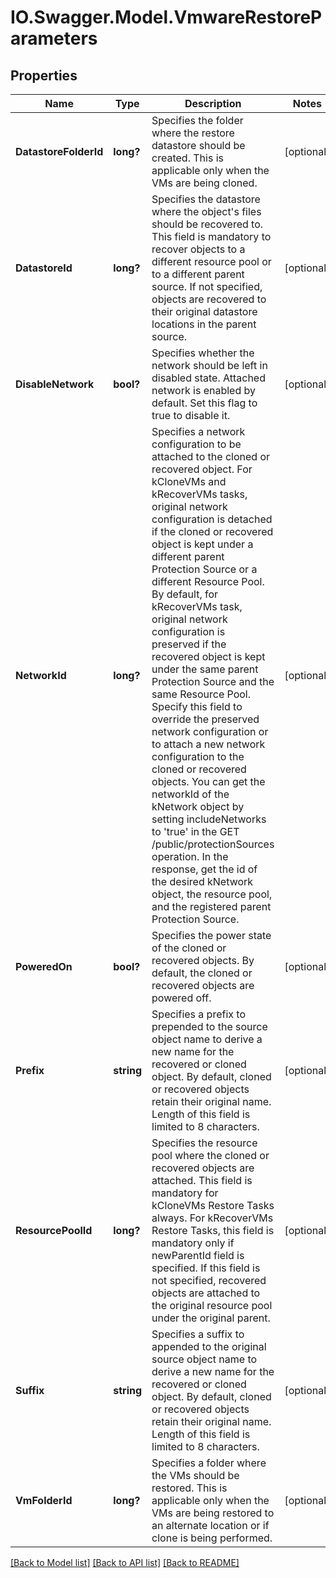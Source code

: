 # IO.Swagger.Model.VmwareRestoreParameters
## Properties

Name | Type | Description | Notes
------------ | ------------- | ------------- | -------------
**DatastoreFolderId** | **long?** | Specifies the folder where the restore datastore should be created. This is applicable only when the VMs are being cloned. | [optional] 
**DatastoreId** | **long?** | Specifies the datastore where the object&#39;s files should be recovered to. This field is mandatory to recover objects to a different resource pool or to a different parent source. If not specified, objects are recovered to their original datastore locations in the parent source. | [optional] 
**DisableNetwork** | **bool?** | Specifies whether the network should be left in disabled state. Attached network is enabled by default. Set this flag to true to disable it. | [optional] 
**NetworkId** | **long?** | Specifies a network configuration to be attached to the cloned or recovered object. For kCloneVMs and kRecoverVMs tasks, original network configuration is detached if the cloned or recovered object is kept under a different parent Protection Source or a different Resource Pool. By default, for kRecoverVMs task, original network configuration is preserved if the recovered object is kept under the same parent Protection Source and the same Resource Pool. Specify this field to override the preserved network configuration or to attach a new network configuration to the cloned or recovered objects. You can get the networkId of the kNetwork object by setting includeNetworks to &#39;true&#39; in the GET /public/protectionSources operation. In the response, get the id of the desired kNetwork object, the resource pool, and the registered parent Protection Source. | [optional] 
**PoweredOn** | **bool?** | Specifies the power state of the cloned or recovered objects. By default, the cloned or recovered objects are powered off. | [optional] 
**Prefix** | **string** | Specifies a prefix to prepended to the source object name to derive a new name for the recovered or cloned object. By default, cloned or recovered objects retain their original name. Length of this field is limited to 8 characters. | [optional] 
**ResourcePoolId** | **long?** | Specifies the resource pool where the cloned or recovered objects are attached. This field is mandatory for kCloneVMs Restore Tasks always. For kRecoverVMs Restore Tasks, this field is mandatory only if newParentId field is specified. If this field is not specified, recovered objects are attached to the original resource pool under the original parent. | [optional] 
**Suffix** | **string** | Specifies a suffix to appended to the original source object name to derive a new name for the recovered or cloned object. By default, cloned or recovered objects retain their original name. Length of this field is limited to 8 characters. | [optional] 
**VmFolderId** | **long?** | Specifies a folder where the VMs should be restored. This is applicable only when the VMs are being restored to an alternate location or if clone is being performed. | [optional] 

[[Back to Model list]](../README.md#documentation-for-models) [[Back to API list]](../README.md#documentation-for-api-endpoints) [[Back to README]](../README.md)


